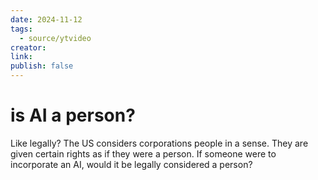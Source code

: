 ```yaml
---
date: 2024-11-12
tags:
  - source/ytvideo
creator: 
link: 
publish: false
---
```

# is AI a person?



Like legally?
The US considers corporations people in a sense. They are given certain rights as if they were a person. If someone were to incorporate an AI, would it be legally considered a person?

